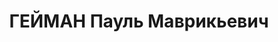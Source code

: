 ---
title: ГЕЙМАН Пауль Маврикьевич
description: Род. в 1892 г. в г. Каменс, Германия. Прибыл в СССР в 00.07.1935 г. До
  ареста работал в г. Ялте врачом-рентгенологом в санатории «Сель-Бильяр». Распоряжением
  генерального комиссара ГБ Н. Ежова от 20.08.1937 г. был арестован и спецконвоем
  направлен в распоряжение УНКВД по Челябинской области. Расстрелян в г. Челябинск
  31.12.1937 г. Реабилитирован 16.12.1958 г. ВК ВС СССР.
---